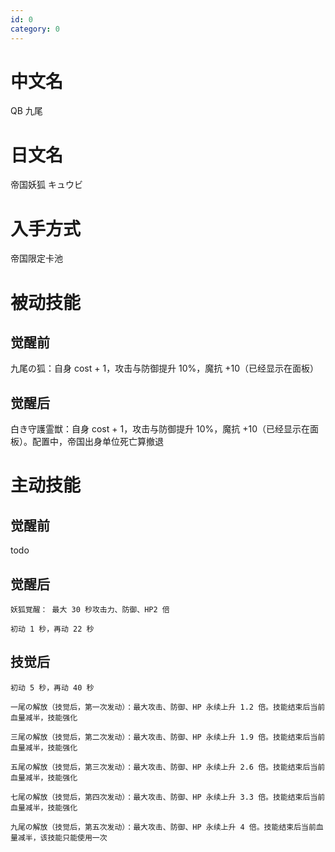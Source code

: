 ```yaml
---
id: 0
category: 0
---
```


# 中文名

QB
九尾

# 日文名

帝国妖狐 キュウビ

# 入手方式

帝国限定卡池

# 被动技能

## 觉醒前

九尾の狐：自身 cost + 1，攻击与防御提升 10%，魔抗 +10（已经显示在面板）

## 觉醒后

白き守護霊獣：自身 cost + 1，攻击与防御提升 10%，魔抗 +10（已经显示在面板）。配置中，帝国出身单位死亡算撤退

# 主动技能

## 觉醒前

todo

## 觉醒后

    妖狐覚醒： 最大 30 秒攻击力、防御、HP2 倍

    初动 1 秒，再动 22 秒

## 技觉后

    初动 5 秒，再动 40 秒

    一尾の解放（技觉后，第一次发动）：最大攻击、防御、HP 永续上升 1.2 倍。技能结束后当前血量减半，技能强化

    三尾の解放（技觉后，第二次发动）：最大攻击、防御、HP 永续上升 1.9 倍。技能结束后当前血量减半，技能强化

    五尾の解放（技觉后，第三次发动）：最大攻击、防御、HP 永续上升 2.6 倍。技能结束后当前血量减半，技能强化

    七尾の解放（技觉后，第四次发动）：最大攻击、防御、HP 永续上升 3.3 倍。技能结束后当前血量减半，技能强化

    九尾の解放（技觉后，第五次发动）：最大攻击、防御、HP 永续上升 4 倍。技能结束后当前血量减半，该技能只能使用一次
